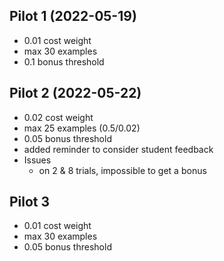 ## Pilot 1 (2022-05-19)
- 0.01 cost weight
- max 30 examples
- 0.1 bonus threshold

## Pilot 2 (2022-05-22)
- 0.02 cost weight
- max 25 examples (0.5/0.02)
- 0.05 bonus threshold
- added reminder to consider student feedback
- Issues
    - on 2 & 8 trials, impossible to get a bonus

## Pilot 3
- 0.01 cost weight
- max 30 examples
- 0.05 bonus threshold